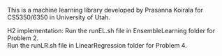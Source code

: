 This is a machine learning library developed by Prasanna Koirala for CS5350/6350 in University of Utah.

H2 implementation:
Run the runEL.sh file in EnsembleLearning folder for Problem 2.  
Run the runLR.sh file in LinearRegression folder for Problem 4. 